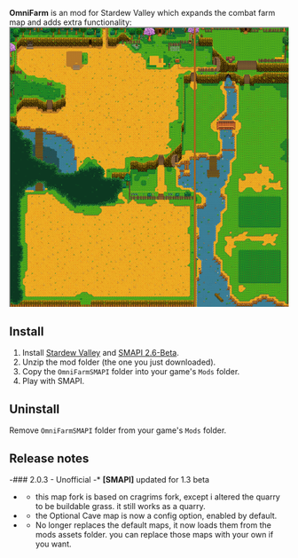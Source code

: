 **OmniFarm** is an mod for Stardew Valley which expands the combat farm map and adds extra
functionality:  
![farm image](Omnifarm.png)

## Install
1. Install [Stardew Valley](http://store.steampowered.com/app/413150/) and [SMAPI 2.6-Beta](https://github.com/Pathoschild/SMAPI/releases).
2. Unzip the mod folder (the one you just downloaded).
3. Copy the `OmniFarmSMAPI` folder into your game's `Mods` folder.
4. Play with SMAPI.

## Uninstall
  Remove `OmniFarmSMAPI` folder from your game's `Mods` folder.

## Release notes
-### 2.0.3 - Unofficial
-* **[SMAPI]** updated for 1.3 beta
-  * this map fork is based on cragrims fork, except i altered the quarry to be buildable grass. it still works as a quarry.
-  * the Optional Cave map is now a config option, enabled by default.
-  * No longer replaces the default maps, it now loads them from the mods assets folder. you can replace those maps with your own if you want.